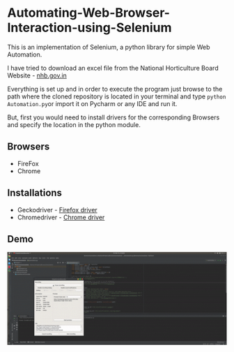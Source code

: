 # Automating-Web-Browser-Interaction-using-Selenium

This is an implementation of Selenium, a python library for simple Web Automation.

I have tried to download an excel file from the National Horticulture Board Website - [nhb.gov.in](http://nhb.gov.in/OnlineClient/categorywiseallvarietyreport.aspx?enc=3ZOO8K5CzcdC/Yq6HcdIxJ4o5jmAcGG5QGUXX3BlAP4=)

Everything is set up and in order to execute the program just browse to the path where the cloned repository is located in your terminal and type `python Automation.py`or import it on Pycharm or any IDE and run it.

But, first you would need to install drivers for the corresponding Browsers and specify the location in the python module.

## Browsers
* FireFox
* Chrome

## Installations
* Geckodriver - [Firefox driver](https://github.com/mozilla/geckodriver/releases)
* Chromedriver - [Chrome driver](https://github.com/SeleniumHQ/selenium/wiki/ChromeDriver)

## Demo
![](Automation.gif)
